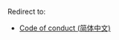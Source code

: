 Redirect to:

*   [Code of conduct (简体中文)](/index.php?title=Code_of_conduct_(%E7%AE%80%E4%BD%93%E4%B8%AD%E6%96%87)&redirect=no "Code of conduct (简体中文)")